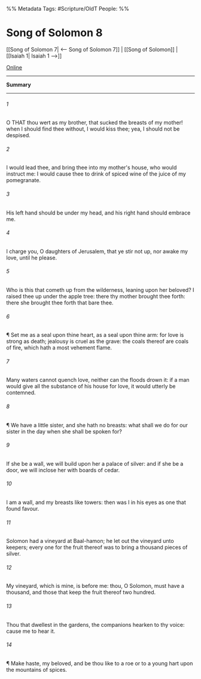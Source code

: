 

%% Metadata
Tags: #Scripture/OldT
People: 
%%
# Song of Solomon 8
[[Song of Solomon 7| <-- Song of Solomon 7]] | [[Song of Solomon]] | [[Isaiah 1| Isaiah 1 -->]]

[Online](https://churchofjesuschrist.org/study/scriptures/ot/song/8?lang=eng)

---
__Summary__



---

###### 1
O THAT thou wert as my brother, that sucked the breasts of my mother! when I should find thee without, I would kiss thee; yea, I should not be despised.
###### 2
I would lead thee, and bring thee into my mother's house, who would instruct me: I would cause thee to drink of spiced wine of the juice of my pomegranate.
###### 3
His left hand should be under my head, and his right hand should embrace me.
###### 4
I charge you, O daughters of Jerusalem, that ye stir not up, nor awake my love, until he please.
###### 5
Who is this that cometh up from the wilderness, leaning upon her beloved? I raised thee up under the apple tree: there thy mother brought thee forth: there she brought thee forth that bare thee.
###### 6
¶ Set me as a seal upon thine heart, as a seal upon thine arm: for love is strong as death; jealousy is cruel as the grave: the coals thereof are coals of fire, which hath a most vehement flame.
###### 7
Many waters cannot quench love, neither can the floods drown it: if a man would give all the substance of his house for love, it would utterly be contemned.
###### 8
¶ We have a little sister, and she hath no breasts: what shall we do for our sister in the day when she shall be spoken for?
###### 9
If she be a wall, we will build upon her a palace of silver: and if she be a door, we will inclose her with boards of cedar.
###### 10
I am a wall, and my breasts like towers: then was I in his eyes as one that found favour.
###### 11
Solomon had a vineyard at Baal-hamon; he let out the vineyard unto keepers; every one for the fruit thereof was to bring a thousand pieces of silver.
###### 12
My vineyard, which is mine, is before me: thou, O Solomon, must have a thousand, and those that keep the fruit thereof two hundred.
###### 13
Thou that dwellest in the gardens, the companions hearken to thy voice: cause me to hear it.
###### 14
¶ Make haste, my beloved, and be thou like to a roe or to a young hart upon the mountains of spices.



